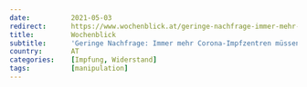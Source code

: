 ```yaml
---
date:          2021-05-03
redirect:      https://www.wochenblick.at/geringe-nachfrage-immer-mehr-corona-impfzentren-muessen-schliessen/
title:         Wochenblick
subtitle:      'Geringe Nachfrage: Immer mehr Corona-Impfzentren müssen schließen'
country:       AT
categories:    [Impfung, Widerstand]
tags:          [manipulation]
---
```

